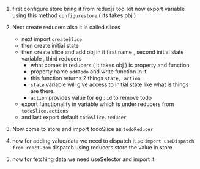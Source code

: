 1. first configure store bring it from reduxjs tool kit now export variable using this method `configurestore` ( its takes obj )

2. Next create reducers also it is called slices
    - next import `createSlice`
    - then create initial state 
    - then create slice and add obj in it first name , second initial state variable , third reducers
        - what comes in reducers ( it takes obj ) is property and function
        - property name `addTodo` and write function in it
        - this function returns 2 things `state, action`
        - `state` variable will give access to initial state like what is things are there.
        - `action` provides value for eg : `id` to remove todo
    - export functionality in variable which is under reducers from `todoSlice.actions`
    - and last export default `todoSlice.reducer`

3. Now come to store and import todoSlice as `todoReducer` 

4. now for adding value/data we need to dispatch it so `import useDispatch from react-dom` dispatch using reducers store the value in store

5. now for fetching data we need useSelector and import it